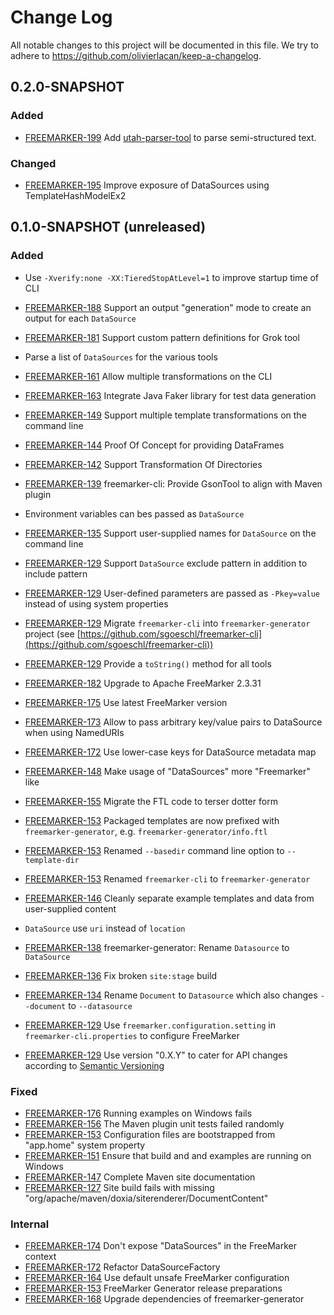 # Change Log

All notable changes to this project will be documented in this file. We try to adhere to https://github.com/olivierlacan/keep-a-changelog.

## 0.2.0-SNAPSHOT

### Added
* [FREEMARKER-199] Add [utah-parser-tool](https://github.com/sonalake/utah-parser) to parse semi-structured text.

### Changed
* [FREEMARKER-195] Improve exposure of DataSources using TemplateHashModelEx2

## 0.1.0-SNAPSHOT (unreleased)

### Added
* Use `-Xverify:none -XX:TieredStopAtLevel=1` to improve startup time of CLI
* [FREEMARKER-188] Support an output "generation" mode to create an output for each `DataSource`
* [FREEMARKER-181] Support custom pattern definitions for Grok tool
* Parse a list of `DataSources` for the various tools
* [FREEMARKER-161] Allow multiple transformations on the CLI
* [FREEMARKER-163] Integrate Java Faker library for test data generation
* [FREEMARKER-149] Support multiple template transformations on the command line
* [FREEMARKER-144] Proof Of Concept for providing DataFrames
* [FREEMARKER-142] Support Transformation Of Directories
* [FREEMARKER-139] freemarker-cli: Provide GsonTool to align with Maven plugin
* Environment variables can bes passed as `DataSource`
* [FREEMARKER-135] Support user-supplied names for `DataSource` on the command line
* [FREEMARKER-129] Support `DataSource` exclude pattern in addition to include pattern
* [FREEMARKER-129] User-defined parameters are passed as `-Pkey=value` instead of using system properties
* [FREEMARKER-129] Migrate `freemarker-cli` into `freemarker-generator` project (see [https://github.com/sgoeschl/freemarker-cli](https://github.com/sgoeschl/freemarker-cli))
* [FREEMARKER-129] Provide a `toString()` method for all tools

* [FREEMARKER-182] Upgrade to Apache FreeMarker 2.3.31
* [FREEMARKER-175] Use latest FreeMarker version
* [FREEMARKER-173] Allow to pass arbitrary key/value pairs to DataSource when using NamedURIs
* [FREEMARKER-172] Use lower-case keys for DataSource metadata map
* [FREEMARKER-148] Make usage of "DataSources" more "Freemarker" like
* [FREEMARKER-155] Migrate the FTL code to terser dotter form
* [FREEMARKER-153] Packaged templates are now prefixed with `freemarker-generator`, e.g. `freemarker-generator/info.ftl`
* [FREEMARKER-153] Renamed `--basedir` command line option to `--template-dir`
* [FREEMARKER-153] Renamed `freemarker-cli` to `freemarker-generator`
* [FREEMARKER-146] Cleanly separate example templates and data from user-supplied content
* `DataSource` use `uri` instead of `location`
* [FREEMARKER-138] freemarker-generator: Rename `Datasource` to `DataSource`
* [FREEMARKER-136] Fix broken `site:stage` build
* [FREEMARKER-134] Rename `Document` to `Datasource` which also changes `--document` to `--datasource`
* [FREEMARKER-129] Use `freemarker.configuration.setting` in `freemarker-cli.properties` to configure FreeMarker
* [FREEMARKER-129] Use version "0.X.Y" to cater for API changes according to [Semantic Versioning](https://semver.org)

### Fixed
* [FREEMARKER-176] Running examples on Windows fails
* [FREEMARKER-156] The Maven plugin unit tests failed randomly
* [FREEMARKER-153] Configuration files are bootstrapped from "app.home" system property 
* [FREEMARKER-151] Ensure that build and and examples are running on Windows
* [FREEMARKER-147] Complete Maven site documentation
* [FREEMARKER-127] Site build fails with missing "org/apache/maven/doxia/siterenderer/DocumentContent"

### Internal
* [FREEMARKER-174] Don't expose "DataSources" in the FreeMarker context
* [FREEMARKER-172] Refactor DataSourceFactory
* [FREEMARKER-164] Use default unsafe FreeMarker configuration
* [FREEMARKER-153] FreeMarker Generator release preparations
* [FREEMARKER-168] Upgrade dependencies of freemarker-generator

[FREEMARKER-127]: https://issues.apache.org/jira/browse/FREEMARKER-127
[FREEMARKER-128]: https://issues.apache.org/jira/browse/FREEMARKER-128
[FREEMARKER-129]: https://issues.apache.org/jira/browse/FREEMARKER-129
[FREEMARKER-134]: https://issues.apache.org/jira/browse/FREEMARKER-134
[FREEMARKER-135]: https://issues.apache.org/jira/browse/FREEMARKER-135
[FREEMARKER-136]: https://issues.apache.org/jira/browse/FREEMARKER-136
[FREEMARKER-138]: https://issues.apache.org/jira/browse/FREEMARKER-138
[FREEMARKER-139]: https://issues.apache.org/jira/browse/FREEMARKER-139
[FREEMARKER-142]: https://issues.apache.org/jira/browse/FREEMARKER-142
[FREEMARKER-144]: https://issues.apache.org/jira/browse/FREEMARKER-144
[FREEMARKER-146]: https://issues.apache.org/jira/browse/FREEMARKER-146
[FREEMARKER-147]: https://issues.apache.org/jira/browse/FREEMARKER-147
[FREEMARKER-148]: https://issues.apache.org/jira/browse/FREEMARKER-148
[FREEMARKER-149]: https://issues.apache.org/jira/browse/FREEMARKER-149
[FREEMARKER-151]: https://issues.apache.org/jira/browse/FREEMARKER-151
[FREEMARKER-153]: https://issues.apache.org/jira/browse/FREEMARKER-153
[FREEMARKER-155]: https://issues.apache.org/jira/browse/FREEMARKER-155
[FREEMARKER-156]: https://issues.apache.org/jira/browse/FREEMARKER-156
[FREEMARKER-161]: https://issues.apache.org/jira/browse/FREEMARKER-161
[FREEMARKER-163]: https://issues.apache.org/jira/browse/FREEMARKER-163
[FREEMARKER-164]: https://issues.apache.org/jira/browse/FREEMARKER-164
[FREEMARKER-168]: https://issues.apache.org/jira/browse/FREEMARKER-168
[FREEMARKER-172]: https://issues.apache.org/jira/browse/FREEMARKER-172
[FREEMARKER-173]: https://issues.apache.org/jira/browse/FREEMARKER-173
[FREEMARKER-174]: https://issues.apache.org/jira/browse/FREEMARKER-174
[FREEMARKER-175]: https://issues.apache.org/jira/browse/FREEMARKER-175
[FREEMARKER-176]: https://issues.apache.org/jira/browse/FREEMARKER-176
[FREEMARKER-181]: https://issues.apache.org/jira/browse/FREEMARKER-181
[FREEMARKER-182]: https://issues.apache.org/jira/browse/FREEMARKER-182
[FREEMARKER-188]: https://issues.apache.org/jira/browse/FREEMARKER-188
[FREEMARKER-195]: https://issues.apache.org/jira/browse/FREEMARKER-195
[FREEMARKER-199]: https://issues.apache.org/jira/browse/FREEMARKER-199

